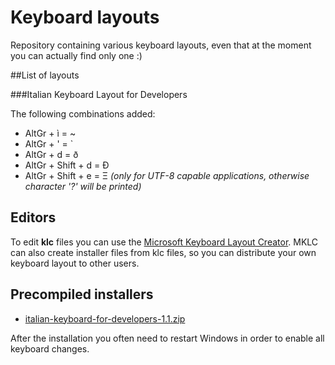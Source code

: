 # Keyboard layouts
Repository containing various keyboard layouts, even that at the moment you can actually find only one :)

##List of layouts

###Italian Keyboard Layout for Developers

The following combinations added:

* AltGr + ì = ~
* AltGr + ' = `
* AltGr + d = ð
* AltGr + Shift + d = Ð
* AltGr + Shift + e = Ξ   *(only for UTF-8 capable applications, otherwise character '?' will be printed)*

## Editors

To edit **klc** files you can use the [Microsoft Keyboard Layout Creator](https://msdn.microsoft.com/en-us/goglobal/bb964665.aspx). MKLC can also create installer files from klc files, so you can distribute your own keyboard layout to other users.

## Precompiled installers

* [italian-keyboard-for-developers-1.1.zip](http://1drv.ms/1ilNNmQ)


After the installation you often need to restart Windows in order to enable all keyboard changes.
